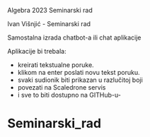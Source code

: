 Algebra 2023 Seminarski rad

Ivan Višnjić - Seminarski rad 

Samostalna izrada chatbot-a ili chat aplikacije

Aplikacije bi trebala:
- kreirati tekstualne poruke.
- klikom na enter poslati novu tekst poruku.
- svaki sudionik biti prikazan u razlučitoj boji
- povezati na Scaledrone servis
- i sve to biti dostupno na GITHub-u-





# Seminarski_rad
